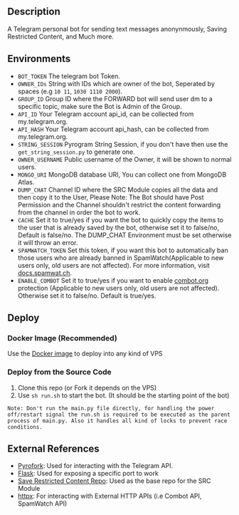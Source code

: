 ## Description

A Telegram personal bot for sending text messages anonynmously, Saving Restricted Content, and Much more.

## Environments

- `BOT_TOKEN` The telegram bot Token.
- `OWNER_IDs` String with IDs which are owner of the bot, Seperated by spaces (e.g `10 11`, `1030 1110 2000`).
- `GROUP_ID` Group ID where the FORWARD bot will send user dm to a specific topic, make sure the Bot is Admin of the
  Group.
- `API_ID` Your Telegram account api_id, can be collected from my.telegram.org.
- `API_HASH` Your Telegram account api_hash, can be collected from my.telegram.org.
- `STRING_SESSION` Pyrogram String Session, if you don't have then use the `get_string_session.py` to generate one.
- `OWNER_USERNAME` Public username of the Owner, it will be shown to normal users.
- `MONGO_URI` MongoDB database URI, You can collect one from MongoDB Atlas.
- `DUMP_CHAT` Channel ID where the SRC Module copies all the data and then copy it to the User, Please Note: The Bot
  should have Post Permission and the Channel shouldn't restrict the content forwarding from the channel in order the
  bot to work.
- `CACHE` Set it to true/yes if you want the bot to quickly copy the items to the user that is already saved by the bot,
  otherwise set it to false/no, Default is false/no. The DUMP_CHAT Environment must be set otherwise it will throw an
  error.
- `SPAMWATCH_TOKEN` Set this token, if you want this bot to automatically ban those users who are already banned in
  SpamWatch(Applicable to new users only, old users are not affected). For more information,
  visit [docs.spamwat.ch](https://docs.spamwat.ch/).
- `ENABLE_COMBOT` Set it to true/yes if you want to enable [combot.org](https://combot.org/) protection (Applicable to
  new users only, old users are not affected). Otherwise set it to false/no. Default is true/yes.

## Deploy

### Docker Image (Recommended)

Use the [Docker image](https://hub.docker.com/r/biltudas1/multibot) to deploy into any kind of VPS

### Deploy from the Source Code

1. Clone this repo (or Fork it depends on the VPS)
2. Use `sh run.sh` to start the bot. (It should be the starting point of the bot)

```
Note: Don't run the main.py file directly, for handling the power off/restart signal the run.sh is required to be executed as the parent process of main.py. Also it handles all kind of locks to prevent race conditions.
```

## External References

- [Pyrofork](https://github.com/Mayuri-Chan/pyrofork): Used for interacting with the Telegram API.
- [Flask](https://github.com/pallets/flask): Used for exposing a specific port to work
- [Save Restricted Content Repo](https://github.com/bipinkrish/Save-Restricted-Bot): Used as the base repo for the SRC
  Module
- [httpx](https://github.com/encode/httpx): For interacting with External HTTP APIs (i.e Combot API, SpamWatch API)